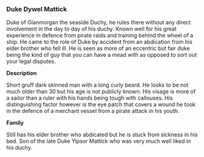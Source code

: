 ### **Duke Dywel Mattick**

Duke of Glanmorgan the seaside Duchy, he rules there without any direct involvement in the day to day of his duchy. Known well for his great experience in defence from pirate raids and training behind the wheel of a ship. He came to the role of Duke by accident from an abdication  from his elder brother who fell ill. He is seen as more of an eccentric but fair duke being the kind of guy that you can have a mead with as opposed to sort out your legal disputes.

**Description**

Short gruff dark skinned man with a long curly beard. He looks to be not much older than 30 but his age is not publicly known. His visage is more of a sailor than a ruler with his hands being tough with callouses. His distinguishing factor however is the eye patch that covers a wound he took in the defence of a merchant vessel from a pirate attack in his youth.

**Family**

Still has his elder brother who abdicated but he is stuck from sickness in his bed. Son of the late Duke Yipsor Mattick who was very much well liked in his duchy.